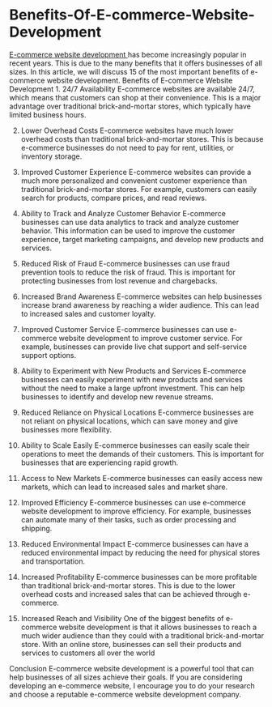 # Benefits-Of-E-commerce-Website-Development
<p><a href="https://blog.emb.global/benefits-of-e-commerce-website-development/">  E-commerce website development </a> has become increasingly popular in recent years. This is due to the many benefits that it offers businesses of all sizes. In this article, we will discuss 15 of the most important benefits of e-commerce website development.
Benefits of E-commerce Website Development
1. 24/7 Availability
E-commerce websites are available 24/7, which means that customers can shop at their convenience. This is a major advantage over traditional brick-and-mortar stores, which typically have limited business hours.

2. Lower Overhead Costs
E-commerce websites have much lower overhead costs than traditional brick-and-mortar stores. This is because e-commerce businesses do not need to pay for rent, utilities, or inventory storage.

3. Improved Customer Experience
E-commerce websites can provide a much more personalized and convenient customer experience than traditional brick-and-mortar stores. For example, customers can easily search for products, compare prices, and read reviews.

4. Ability to Track and Analyze Customer Behavior
E-commerce businesses can use data analytics to track and analyze customer behavior. This information can be used to improve the customer experience, target marketing campaigns, and develop new products and services.

5. Reduced Risk of Fraud
E-commerce businesses can use fraud prevention tools to reduce the risk of fraud. This is important for protecting businesses from lost revenue and chargebacks.

6. Increased Brand Awareness
E-commerce websites can help businesses increase brand awareness by reaching a wider audience. This can lead to increased sales and customer loyalty.

7. Improved Customer Service
E-commerce businesses can use e-commerce website development to improve customer service. For example, businesses can provide live chat support and self-service support options.

8. Ability to Experiment with New Products and Services
E-commerce businesses can easily experiment with new products and services without the need to make a large upfront investment. This can help businesses to identify and develop new revenue streams.

9. Reduced Reliance on Physical Locations
E-commerce businesses are not reliant on physical locations, which can save money and give businesses more flexibility.

10. Ability to Scale Easily
E-commerce businesses can easily scale their operations to meet the demands of their customers. This is important for businesses that are experiencing rapid growth.

11. Access to New Markets
E-commerce businesses can easily access new markets, which can lead to increased sales and market share.

12. Improved Efficiency
E-commerce businesses can use e-commerce website development to improve efficiency. For example, businesses can automate many of their tasks, such as order processing and shipping.

13. Reduced Environmental Impact
E-commerce businesses can have a reduced environmental impact by reducing the need for physical stores and transportation.

14. Increased Profitability
E-commerce businesses can be more profitable than traditional brick-and-mortar stores. This is due to the lower overhead costs and increased sales that can be achieved through e-commerce.

15. Increased Reach and Visibility
One of the biggest benefits of e-commerce website development is that it allows businesses to reach a much wider audience than they could with a traditional brick-and-mortar store. With an online store, businesses can sell their products and services to customers all over the world

Conclusion
E-commerce website development is a powerful tool that can help businesses of all sizes achieve their goals. If you are considering developing an e-commerce website, I encourage you to do your research and choose a reputable e-commerce website development company.
